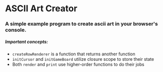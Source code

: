 # ASCII Art Creator

### A simple example program to create ascii art in your browser's console.

##### Important concepts:
  - `createRowRenderer` is a function that returns another function
  - `initCursor` and `initGameBoard` utilize closure scope to store their state
  - Both `render` and `print` use higher-order functions to do their jobs

